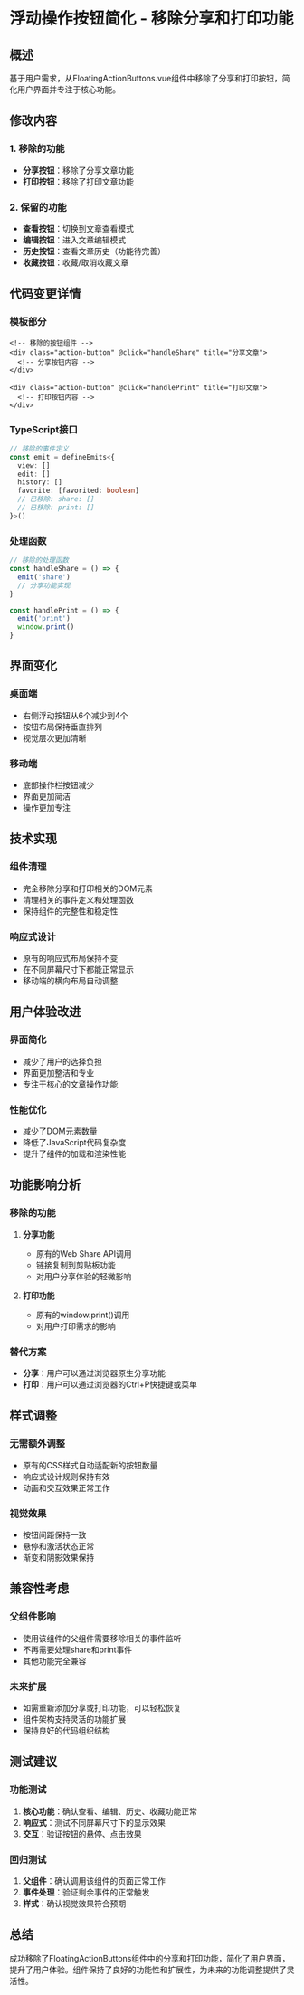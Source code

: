 # 浮动操作按钮简化 - 移除分享和打印功能

## 概述
基于用户需求，从FloatingActionButtons.vue组件中移除了分享和打印按钮，简化用户界面并专注于核心功能。

## 修改内容

### 1. 移除的功能
- **分享按钮**：移除了分享文章功能
- **打印按钮**：移除了打印文章功能

### 2. 保留的功能
- **查看按钮**：切换到文章查看模式
- **编辑按钮**：进入文章编辑模式
- **历史按钮**：查看文章历史（功能待完善）
- **收藏按钮**：收藏/取消收藏文章

## 代码变更详情

### 模板部分
```vue
<!-- 移除的按钮组件 -->
<div class="action-button" @click="handleShare" title="分享文章">
  <!-- 分享按钮内容 -->
</div>

<div class="action-button" @click="handlePrint" title="打印文章">
  <!-- 打印按钮内容 -->
</div>
```

### TypeScript接口
```typescript
// 移除的事件定义
const emit = defineEmits<{
  view: []
  edit: []
  history: []
  favorite: [favorited: boolean]
  // 已移除: share: []
  // 已移除: print: []
}>()
```

### 处理函数
```typescript
// 移除的处理函数
const handleShare = () => {
  emit('share')
  // 分享功能实现
}

const handlePrint = () => {
  emit('print')
  window.print()
}
```

## 界面变化

### 桌面端
- 右侧浮动按钮从6个减少到4个
- 按钮布局保持垂直排列
- 视觉层次更加清晰

### 移动端
- 底部操作栏按钮减少
- 界面更加简洁
- 操作更加专注

## 技术实现

### 组件清理
- 完全移除分享和打印相关的DOM元素
- 清理相关的事件定义和处理函数
- 保持组件的完整性和稳定性

### 响应式设计
- 原有的响应式布局保持不变
- 在不同屏幕尺寸下都能正常显示
- 移动端的横向布局自动调整

## 用户体验改进

### 界面简化
- 减少了用户的选择负担
- 界面更加整洁和专业
- 专注于核心的文章操作功能

### 性能优化
- 减少了DOM元素数量
- 降低了JavaScript代码复杂度
- 提升了组件的加载和渲染性能

## 功能影响分析

### 移除的功能
1. **分享功能**
   - 原有的Web Share API调用
   - 链接复制到剪贴板功能
   - 对用户分享体验的轻微影响

2. **打印功能**
   - 原有的window.print()调用
   - 对用户打印需求的影响

### 替代方案
- **分享**：用户可以通过浏览器原生分享功能
- **打印**：用户可以通过浏览器的Ctrl+P快捷键或菜单

## 样式调整

### 无需额外调整
- 原有的CSS样式自动适配新的按钮数量
- 响应式设计规则保持有效
- 动画和交互效果正常工作

### 视觉效果
- 按钮间距保持一致
- 悬停和激活状态正常
- 渐变和阴影效果保持

## 兼容性考虑

### 父组件影响
- 使用该组件的父组件需要移除相关的事件监听
- 不再需要处理share和print事件
- 其他功能完全兼容

### 未来扩展
- 如需重新添加分享或打印功能，可以轻松恢复
- 组件架构支持灵活的功能扩展
- 保持良好的代码组织结构

## 测试建议

### 功能测试
1. **核心功能**：确认查看、编辑、历史、收藏功能正常
2. **响应式**：测试不同屏幕尺寸下的显示效果
3. **交互**：验证按钮的悬停、点击效果

### 回归测试
1. **父组件**：确认调用该组件的页面正常工作
2. **事件处理**：验证剩余事件的正常触发
3. **样式**：确认视觉效果符合预期

## 总结
成功移除了FloatingActionButtons组件中的分享和打印功能，简化了用户界面，提升了用户体验。组件保持了良好的功能性和扩展性，为未来的功能调整提供了灵活性。
